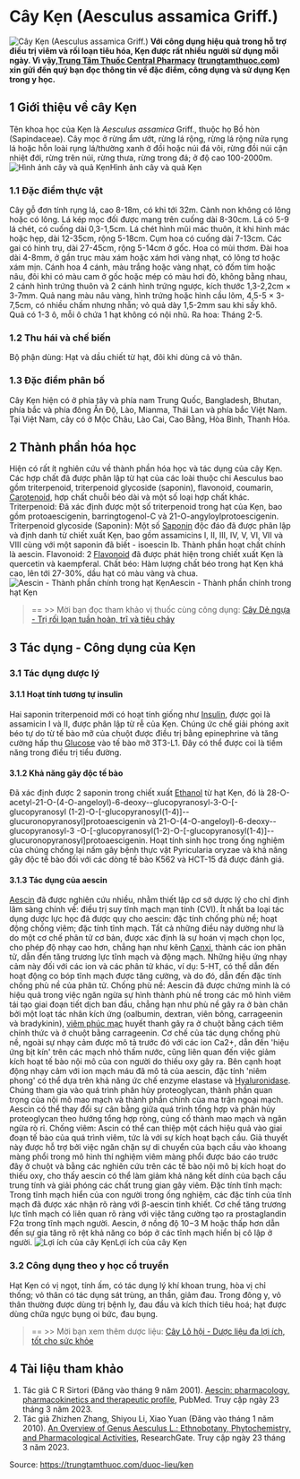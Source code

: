# Cây Kẹn (Aesculus assamica Griff.)

![Cây Kẹn \(Aesculus assamica Griff.\)](https://trungtamthuoc.com/images/others/ken-1-4873.jpg)
**Với công dụng hiệu quả trong hỗ trợ điều trị viêm và rối loạn tiêu hóa, Kẹn được rất nhiều người sử dụng mỗi ngày. Vì vậy,[Trung Tâm Thuốc Central Pharmacy](https://trungtamthuoc.com/ "Trung Tâm Thuốc Central Pharmacy") ([trungtamthuoc.com](https://trungtamthuoc.com/ "trungtamthuoc.com")) xin gửi đến quý bạn đọc thông tin về đặc điểm, công dụng và sử dụng Kẹn trong y học.**
##  1 Giới thiệu về cây Kẹn
Tên khoa học của Kẹn là _Aesculus assamica_ Griff., thuộc họ Bồ hòn (Sapindaceae). Cây mọc ở rừng ẩm ướt, rừng lá rộng, rừng lá rộng nửa rụng lá hoặc hỗn loài rụng lá/thường xanh ở đồi hoặc núi đá vôi, rừng đồi núi cận nhiệt đới, rừng trên núi, rừng thưa, rừng trong đá; ở độ cao 100-2000m.
![Hình ảnh cây và quả Kẹn](https://trungtamthuoc.com/images/item/ken-2.jpg)Hình ảnh cây và quả Kẹn
### 1.1 Đặc điểm thực vật
Cây gỗ đơn tính rụng lá, cao 8-18m, có khi tới 32m. Cành non không có lông hoặc có lông. Lá kép mọc đối được mang trên cuống dài 8-30cm. Lá có 5-9 lá chét, có cuống dài 0,3-1,5cm. Lá chét hình mũi mác thuôn, ít khi hình mác hoặc hẹp, dài 12-35cm, rộng 5-18cm. 
Cụm hoa có cuống dài 7-13cm. Các gai có hình trụ, dài 27-45cm, rộng 5-14cm ở gốc. Hoa có mùi thơm. Đài hoa dài 4-8mm, ở gần trục màu xám hoặc xám hơi vàng nhạt, có lông tơ hoặc xám mịn. Cánh hoa 4 cánh, màu trắng hoặc vàng nhạt, có đốm tím hoặc nâu, đôi khi có màu cam ở gốc hoặc mép có màu hơi đỏ, không bằng nhau, 2 cánh hình trứng thuôn và 2 cánh hình trứng ngược, kích thước 1,3-2,2cm × 3-7mm. Quả nang màu nâu vàng, hình trứng hoặc hình cầu lõm, 4,5-5 × 3-7,5cm, có nhiều chấm nhưng nhẵn; vỏ quả dày 1,5-2mm sau khi sấy khô. Quả có 1-3 ô, mỗi ô chứa 1 hạt không có nội nhũ. Ra hoa: Tháng 2-5.
### 1.2 Thu hái và chế biến
Bộ phận dùng: Hạt và dầu chiết từ hạt, đôi khi dùng cả vỏ thân.
### 1.3 Đặc điểm phân bố
Cây Kẹn hiện có ở phía tây và phía nam Trung Quốc, Bangladesh, Bhutan, phía bắc và phía đông Ấn Độ, Lào, Mianma, Thái Lan và phía bắc Việt Nam. Tại Việt Nam, cây có ở Mộc Châu, Lào Cai, Cao Bằng, Hòa Bình, Thanh Hóa.
##  2 Thành phần hóa học
Hiện có rất ít nghiên cứu về thành phần hóa học và tác dụng của cây Kẹn. Các hợp chất đã được phân lập từ hạt của các loài thuộc chi Aesculus bao gồm triterpenoid, triterpenoid glycoside (saponin), flavonoid, coumarin, [Carotenoid](https://trungtamthuoc.com/hoat-chat/carotenoid "Carotenoid"), hợp chất chuỗi béo dài và một số loại hợp chất khác.
Triterpenoid: Đã xác định được một số triterpenoid trong hạt của Kẹn, bao gồm protoaescigenin, barringtogenol-C và 21-O-angyloylprotoescigenin.
Triterpenoid glycoside (Saponin): Một số [Saponin](https://trungtamthuoc.com/hoat-chat/saponin "Saponin") độc đáo đã được phân lập và định danh từ chiết xuất Kẹn, bao gồm assamicins I, II, III, IV, V, VI, VII và VIII cùng với một saponin đã biết - isoescin Ib. Thành phần hoạt chất chính là aescin.
Flavonoid: 2 [Flavonoid](https://trungtamthuoc.com/hoat-chat/flavonoid "Flavonoid") đã được phát hiện trong chiết xuất Kẹn là quercetin và kaempferal.
Chất béo: Hàm lượng chất béo trong hạt Kẹn khá cao, lên tới 27-30%, dầu hạt có màu vàng và chua.
![Aescin - Thành phần chính trong hạt Kẹn](https://trungtamthuoc.com/images/item/ken-3.jpg)Aescin - Thành phần chính trong hạt Kẹn
> == >> Mời bạn đọc tham khảo vị thuốc cùng công dụng: [Cây Dẻ ngựa - Trị rối loạn tuần hoàn, trĩ và tiêu chảy](https://trungtamthuoc.com/duoc-lieu/hat-de-ngua-18)
##  3 Tác dụng - Công dụng của Kẹn
### 3.1 Tác dụng dược lý
#### 3.1.1 Hoạt tính tương tự insulin
Hai saponin triterpenoid mới có hoạt tính giống như [Insulin](https://trungtamthuoc.com/hoat-chat/insulin "Insulin"), được gọi là assamicin I và II, được phân lập từ rễ của Kẹn. Chúng ức chế giải phóng axit béo tự do từ tế bào mỡ của chuột được điều trị bằng epinephrine và tăng cường hấp thu [Glucose](https://trungtamthuoc.com/hoat-chat/glucose "Glucose") vào tế bào mỡ 3T3-L1. Đây có thể được coi là tiềm năng trong điều trị tiểu đường.
#### 3.1.2 Khả năng gây độc tế bào
Đã xác định được 2 saponin trong chiết xuất [Ethanol](https://trungtamthuoc.com/hoat-chat/ethanol "Ethanol") từ hạt Kẹn, đó là 28-O-acetyl-21-O-(4-O-angeloyl)-6-deoxy--glucopyranosyl-3-O-[-glucopyranosyl (1-2)-O-[-glucopyranosyl(1-4)]--glucuronopyranosyl]protoaescigenin và 21-O-(4-O-angeloyl)-6-deoxy--glucopyranosyl-3 -O-[-glucopyranosyl(1-2)-O-[-glucopyranosyl(1-4)]--glucuronopyranosyl]protoaescigenin. Hoạt tính sinh học trong ống nghiệm của chúng chống lại nấm gây bệnh thực vật Pyricularia oryzae và khả năng gây độc tế bào đối với các dòng tế bào K562 và HCT-15 đã được đánh giá. 
#### 3.1.3 Tác dụng của aescin
[Aescin](https://trungtamthuoc.com/hoat-chat/aescin "Aescin") đã được nghiên cứu nhiều, nhằm thiết lập cơ sở dược lý cho chỉ định lâm sàng chính về: điều trị suy tĩnh mạch mạn tính (CVI). Ít nhất ba loại tác dụng dược lực học đã được quy cho aescin: đặc tính chống phù nề; hoạt động chống viêm; đặc tính tĩnh mạch. Tất cả những điều này dường như là do một cơ chế phân tử cơ bản, được xác định là sự hoán vị mạch chọn lọc, cho phép độ nhạy cao hơn, chẳng hạn như kênh [Canxi](https://trungtamthuoc.com/hoat-chat/canxi "Canxi"), thành các ion phân tử, dẫn đến tăng trương lực tĩnh mạch và động mạch. Những hiệu ứng nhạy cảm này đối với các ion và các phân tử khác, ví dụ: 5-HT, có thể dẫn đến hoạt động co bóp tĩnh mạch được tăng cường, và do đó, dẫn đến đặc tính chống phù nề của phân tử.
Chống phù nề: Aescin đã được chứng minh là có hiệu quả trong việc ngăn ngừa sự hình thành phù nề trong các mô hình viêm tái tạo giai đoạn tiết dịch ban đầu, chẳng hạn như phù nề gây ra ở bàn chân bởi một loạt tác nhân kích ứng (oalbumin, dextran, viên bông, carrageenin và bradykinin), [viêm phúc mạc](https://trungtamthuoc.com/bai-viet/viem-phuc-mac "viêm phúc mạc") huyết thanh gây ra ở chuột bằng cách tiêm chính thức và ở chuột bằng carrageenin. Cơ chế của tác dụng chống phù nề, ngoài sự nhạy cảm được mô tả trước đó với các ion Ca2+, dẫn đến 'hiệu ứng bịt kín' trên các mạch nhỏ thấm nước, cũng liên quan đến việc giảm kích hoạt tế bào nội mô của con người do thiếu oxy gây ra. Bên cạnh hoạt động nhạy cảm với ion mạch máu đã mô tả của aescin, đặc tính 'niêm phong' có thể dựa trên khả năng ức chế enzyme elastase và [Hyaluronidase](https://trungtamthuoc.com/hoat-chat/hyaluronidase "Hyaluronidase"). Chúng tham gia vào quá trình phân hủy proteoglycan, thành phần quan trọng của nội mô mao mạch và thành phần chính của ma trận ngoại mạch. Aescin có thể thay đổi sự cân bằng giữa quá trình tổng hợp và phân hủy proteoglycan theo hướng tổng hợp ròng, củng cố thành mao mạch và ngăn ngừa rò rỉ.
Chống viêm: Ascin có thể can thiệp một cách hiệu quả vào giai đoạn tế bào của quá trình viêm, tức là với sự kích hoạt bạch cầu. Giả thuyết này được hỗ trợ bởi việc ngăn chặn sự di chuyển của bạch cầu vào khoang màng phổi trong mô hình thí nghiệm viêm màng phổi được báo cáo trước đây ở chuột và bằng các nghiên cứu trên các tế bào nội mô bị kích hoạt do thiếu oxy, cho thấy aescin có thể làm giảm khả năng kết dính của bạch cầu trung tính và giải phóng các chất trung gian gây viêm.
Đặc tính tĩnh mạch: Trong tĩnh mạch hiển của con người trong ống nghiệm, các đặc tính của tĩnh mạch đã được xác nhận rõ ràng với β-aescin tinh khiết. Cơ chế tăng trương lực tĩnh mạch có liên quan rõ ràng với việc tăng cường tạo ra prostaglandin F2α trong tĩnh mạch người. Aescin, ở nồng độ 10−3 M hoặc thấp hơn dẫn đến sự gia tăng rõ rệt khả năng co bóp ở các tĩnh mạch hiển bị cô lập ở người.
![Lợi ích của cây Kẹn](https://trungtamthuoc.com/images/item/ken-4.jpg)Lợi ích của cây Kẹn
### 3.2 Công dụng theo y học cổ truyền
Hạt Kẹn có vị ngọt, tính ấm, có tác dụng lý khí khoan trung, hòa vị chỉ thống; vỏ thân có tác dụng sát trùng, an thần, giảm đau. 
Trong đông y, vỏ thân thường được dùng trị bệnh lỵ, đau đầu và kích thích tiêu hoá; hạt được dùng chữa ngực bụng oi bức, đau bụng. 
> == >> Mời bạn xem thêm dược liệu: [Cây Lô hội - Dược liệu đa lợi ích, tốt cho sức khỏe](https://trungtamthuoc.com/duoc-lieu/lo-hoi-60)
##  4 Tài liệu tham khảo
1. Tác giả C R Sirtori (Đăng vào tháng 9 năm 2001). [Aescin: pharmacology, pharmacokinetics and therapeutic profile](https://pubmed.ncbi.nlm.nih.gov/11529685/), PubMed. Truy cập ngày 23 tháng 3 năm 2023. 
2. Tác giả Zhizhen Zhang, Shiyou Li, Xiao Yuan (Đăng vào tháng 1 năm 2010). [An Overview of Genus Aesculus L.: Ethnobotany, Phytochemistry, and Pharmacological Activities](https://www.researchgate.net/publication/228719034_An_Overview_of_Genus_Aesculus_L_Ethnobotany_Phytochemistry_and_Pharmacological_Activities), ResearchGate. Truy cập ngày 23 tháng 3 năm 2023. 


Source: https://trungtamthuoc.com/duoc-lieu/ken